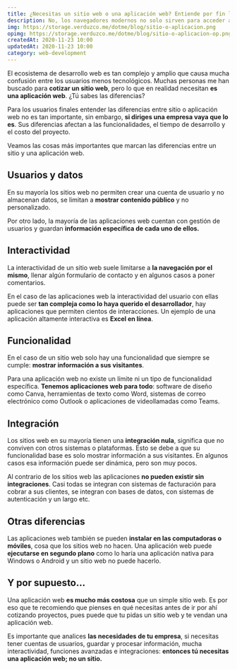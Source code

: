 ```yaml
---
title: ¿Necesitas un sitio web o una aplicación web? Entiende por fin las diferencias
description: No, los navegadores modernos no solo sirven para acceder a sitios web. También ejecutan aplicaciones complejas ¿lo sabías?
img: https://storage.verduzco.me/dotme/blog/sitio-o-aplicacion.png
opimg: https://storage.verduzco.me/dotme/blog/sitio-o-aplicacion-op.png
createdAt: 2020-11-23 10:00
updatedAt: 2020-11-23 10:00
category: web-development
---
```


El ecosistema de desarrollo web es tan complejo y amplio que causa mucha confusión entre los usuarios menos tecnológicos. Muchas personas me han buscado para **cotizar un sitio web**, pero lo que en realidad necesitan **es una aplicación web**. ¿Tú sabes las diferencias?  

Para los usuarios finales entender las diferencias entre sitio o aplicación web no es tan importante, sin embargo, **si diriges una empresa vaya que lo es**. Sus diferencias afectan a las funcionalidades, el tiempo de desarrollo y el costo del proyecto. 

Veamos las cosas más importantes que marcan las diferencias entre un sitio y una aplicación web. 

## Usuarios y datos 

En su mayoría los sitios web no permiten crear una cuenta de usuario y no almacenan datos, se limitan a **mostrar contenido público** y no personalizado. 

Por otro lado, la mayoría de las aplicaciones web cuentan con gestión de usuarios y guardan **información específica de cada uno de ellos.** 

## Interactividad 

La interactividad de un sitio web suele limitarse a **la navegación por el mismo**, llenar algún formulario de contacto y en algunos casos a poner comentarios. 

En el caso de las aplicaciones web la interactividad del usuario con ellas puede ser **tan compleja como lo haya querido el desarrollador**, hay aplicaciones que permiten cientos de interacciones. Un ejemplo de una aplicación altamente interactiva es **Excel en línea**. 

## Funcionalidad 

En el caso de un sitio web solo hay una funcionalidad que siempre se cumple: **mostrar información a sus visitantes**. 

Para una aplicación web no existe un límite ni un tipo de funcionalidad específica. **Tenemos aplicaciones web para todo**: software de diseño como Canva, herramientas de texto como Word, sistemas de correo electrónico como Outlook o aplicaciones de videollamadas como Teams.  

## Integración 

Los sitios web en su mayoría tienen una **integración nula**, significa que no conviven con otros sistemas o plataformas. Esto se debe a que su funcionalidad base es solo mostrar información a sus visitantes. En algunos casos esa información puede ser dinámica, pero son muy pocos. 

Al contrario de los sitios web las aplicaciones **no pueden existir sin integraciones**. Casi todas se integran con sistemas de facturación para cobrar a sus clientes, se integran con bases de datos, con sistemas de autenticación y un largo etc. 

## Otras diferencias 

Las aplicaciones web también se pueden **instalar en las computadoras o móviles**, cosa que los sitios web no hacen. Una aplicación web puede **ejecutarse en segundo plano** como lo haría una aplicación nativa para Windows o Android y un sitio web no puede hacerlo. 

## Y por supuesto...  

Una aplicación web **es mucho más costosa** que un simple sitio web. Es por eso que te recomiendo que pienses en qué necesitas antes de ir por ahí cotizando proyectos, pues puede que tu pidas un sitio web y te vendan una aplicación web. 

Es importante que analices **las necesidades de tu empresa**, si necesitas tener cuentas de usuarios, guardar y procesar información, mucha interactividad, funciones avanzadas e integraciones: **entonces tú necesitas una aplicación web; no un sitio.** 